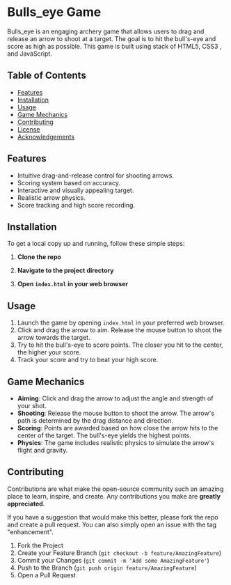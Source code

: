 

# Bulls_eye Game

Bulls_eye is an engaging archery game that allows users to drag and release an arrow to shoot at a target. The goal is to hit the bull's-eye and score as high as possible. This game is built using stack of HTML5, CSS3 , and JavaScript.

## Table of Contents

- [Features](#features)
- [Installation](#installation)
- [Usage](#usage)
- [Game Mechanics](#game-mechanics)
- [Contributing](#contributing)
- [License](#license)
- [Acknowledgements](#acknowledgements)

## Features

- Intuitive drag-and-release control for shooting arrows.
- Scoring system based on accuracy.
- Interactive and visually appealing target.
- Realistic arrow physics.
- Score tracking and high score recording.

## Installation

To get a local copy up and running, follow these simple steps:

1. **Clone the repo**
   
2. **Navigate to the project directory**

3. **Open `index.html` in your web browser**

   

## Usage

1. Launch the game by opening `index.html` in your preferred web browser.
2. Click and drag the arrow to aim. Release the mouse button to shoot the arrow towards the target.
3. Try to hit the bull's-eye to score points. The closer you hit to the center, the higher your score.
4. Track your score and try to beat your high score.

## Game Mechanics

- **Aiming**: Click and drag the arrow to adjust the angle and strength of your shot.
- **Shooting**: Release the mouse button to shoot the arrow. The arrow's path is determined by the drag distance and direction.
- **Scoring**: Points are awarded based on how close the arrow hits to the center of the target. The bull's-eye yields the highest points.
- **Physics**: The game includes realistic physics to simulate the arrow's flight and gravity.

## Contributing

Contributions are what make the open-source community such an amazing place to learn, inspire, and create. Any contributions you make are **greatly appreciated**.

If you have a suggestion that would make this better, please fork the repo and create a pull request. You can also simply open an issue with the tag "enhancement".

1. Fork the Project
2. Create your Feature Branch (`git checkout -b feature/AmazingFeature`)
3. Commit your Changes (`git commit -m 'Add some AmazingFeature'`)
4. Push to the Branch (`git push origin feature/AmazingFeature`)
5. Open a Pull Request

